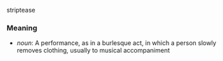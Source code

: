 striptease
### Meaning
+ _noun_: A performance, as in a burlesque act, in which a person slowly removes clothing, usually to musical accompaniment
